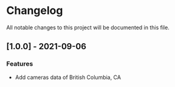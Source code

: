 # Changelog
All notable changes to this project will be documented in this file.

## [1.0.0] - 2021-09-06

### Features

- Add cameras data of British Columbia, CA

<!-- generated by git-cliff -->
